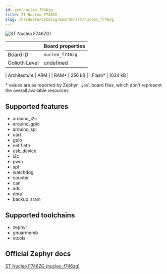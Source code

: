 ```yaml
---
id: arm_nucleo_f746zg
title: ST Nucleo F746ZG
slug: /hardware/catalog/boards/arm/nucleo_f746zg
---
```


[//]: # (This is an auto-generated file, do not edit! Changes to it will be lost upon re-generation)

![ST Nucleo F746ZG!](/img/boards/arm/nucleo_f746zg.jpg "ST Nucleo F746ZG")

|                | Board properties     |
| -------------  | -------------------- |
| Board ID       | `nucleo_f746zg` |
| Golioth Level  | undefined       |

| Architecture   | ARM |
| RAM*           | 256 kB |
| Flash*         | 1024 kB |

\* values are as reported by Zephyr `.yaml` board files, which don't represent the overall available resources



## Supported features

* arduino_i2c
* arduino_gpio
* arduino_spi
* uart
* gpio
* netif:eth
* usb_device
* i2c
* pwm
* spi
* watchdog
* counter
* can
* adc
* dma
* backup_sram

## Supported toolchains

* zephyr
* gnuarmemb
* xtools

## Official Zephyr docs

[ST Nucleo F746ZG (nucleo_f746zg)](https://docs.zephyrproject.org/latest/boards/arm/nucleo_f746zg/doc/index.html)
